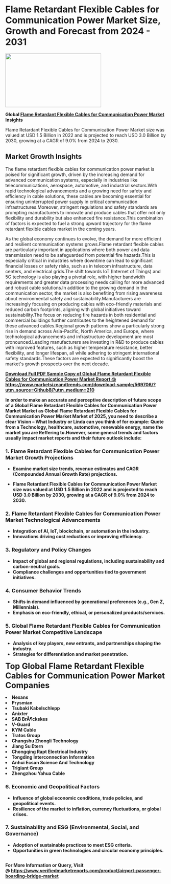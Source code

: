<H1>Flame Retardant Flexible Cables for Communication Power Market Size, Growth and Forecast from 2024 - 2031</H1><img class="aligncenter size-medium wp-image-584254" src="https://thirdeyenews.in/wp-content/uploads/2024/09/Global-Market-Research-300x168.jpeg" alt="" width="300" height="168" /><p><strong>Global&nbsp;<a href="https://www.marketsizeandtrends.com/download-sample/569706/?utm_source=Github8j?utm_medium=210">Flame Retardant Flexible Cables for Communication Power Market</a> Insights</strong></p><p>Flame Retardant Flexible Cables for Communication Power Market size was valued at USD 1.5 Billion in 2022 and is projected to reach USD 3.0 Billion by 2030, growing at a CAGR of 9.0% from 2024 to 2030.</p><p><h2>Market Growth Insights</h2> <p>The flame retardant flexible cables for communication power market is poised for significant growth, driven by the increasing demand for advanced communication systems, especially in industries like telecommunications, aerospace, automotive, and industrial sectors.With rapid technological advancements and a growing need for safety and efficiency in cable solutions, these cables are becoming essential for ensuring uninterrupted power supply in critical communication infrastructures.Moreover, stringent regulations and safety standards are prompting manufacturers to innovate and produce cables that offer not only flexibility and durability but also enhanced fire resistance.This combination of factors is expected to fuel a strong upward trajectory for the flame retardant flexible cables market in the coming years.</p> <p><strong><a href="#"></a></strong></p> <p>As the global economy continues to evolve, the demand for more efficient and resilient communication systems grows.Flame retardant flexible cables are particularly important in applications where both power and data transmission need to be safeguarded from potential fire hazards.This is especially critical in industries where downtime can lead to significant financial losses or safety risks, such as in telecom infrastructure, data centers, and electrical grids.The shift towards IoT (Internet of Things) and 5G technology is also playing a pivotal role, with higher bandwidth requirements and greater data processing needs calling for more advanced and robust cable solutions.In addition to the growing demand in the communication sector, the market is also benefiting from rising awareness about environmental safety and sustainability.Manufacturers are increasingly focusing on producing cables with eco-friendly materials and reduced carbon footprints, aligning with global initiatives toward sustainability.The focus on reducing fire hazards in both residential and commercial buildings further contributes to the heightened demand for these advanced cables.Regional growth patterns show a particularly strong rise in demand across Asia-Pacific, North America, and Europe, where technological advancements and infrastructure development are most pronounced.Leading manufacturers are investing in R&D to produce cables with improved features, such as higher temperature resistance, better flexibility, and longer lifespan, all while adhering to stringent international safety standards.These factors are expected to significantly boost the market's growth prospects over the next decade.</p> <p><strong><a href="#"></p><p><span class=""><strong>Download Full PDF Sample Copy of Global Flame Retardant Flexible Cables for Communication Power Market Report</strong> @ <a href="https://www.marketsizeandtrends.com/download-sample/569706/?utm_source=Github8j?utm_medium=210" target="_blank">https://www.marketsizeandtrends.com/download-sample/569706/?utm_source=Github8j?utm_medium=210</a></span></p><p>In order to make an accurate and perceptive description of future scope of a Global&nbsp;Flame Retardant Flexible Cables for Communication Power Market Market as Global&nbsp;Flame Retardant Flexible Cables for Communication Power Market Market of 2025, you need to describe a clear Vision &ndash; What Industry or Linda can you think of for example: Quote from a Technology, healthcare, automotive, renewable energy, name the market you are Reffering to.However, some general trends and factors usually impact market reports and their future outlook include:</p><h3>1.&nbsp;<strong>Flame Retardant Flexible Cables for Communication Power Market Growth Projections</strong></h3><ul><li>Examine market size trends, revenue estimates and CAGR (Compounded Annual Growth Rate) projections.</li><li><p>Flame Retardant Flexible Cables for Communication Power Market size was valued at USD 1.5 Billion in 2022 and is projected to reach USD 3.0 Billion by 2030, growing at a CAGR of 9.0% from 2024 to 2030.</p></li></ul><h3>2.&nbsp;<strong>Flame Retardant Flexible Cables for Communication Power Market Technological Advancements</strong></h3><ul><li>Integration of AI, IoT, blockchain, or automation in the industry.</li><li>Innovations driving cost reductions or improving efficiency.</li></ul><h3>3.&nbsp;<strong>Regulatory and Policy Changes</strong></h3><ul><li>Impact of global and regional regulations, including sustainability and carbon-neutral goals.</li><li>Compliance challenges and opportunities tied to government initiatives.</li></ul><h3>4.&nbsp;<strong>Consumer Behavior Trends</strong></h3><ul><li>Shifts in demand influenced by generational preferences (e.g., Gen Z, Millennials).</li><li>Emphasis on eco-friendly, ethical, or personalized products/services.</li></ul><h3>5.&nbsp;<strong>Global Flame Retardant Flexible Cables for Communication Power Market Competitive Landscape</strong></h3><ul><li>Analysis of key players, new entrants, and partnerships shaping the industry.</li><li>Strategies for differentiation and market penetration.</li></ul><p data-pm-slice="1 1 []"><span style="color: inherit; font-family: inherit; font-size: 25px;">Top Global Flame Retardant Flexible Cables for Communication Power Market Companies</span></p><div class="" data-test-id=""><p><li>Nexans</li><li> Prysmian</li><li> Tsubaki Kabelschlepp</li><li> Anixter</li><li> SAB BrÃ¶ckskes</li><li> V-Guard</li><li> KYM Cable</li><li> Tratos Group</li><li> Changshu Zhongli Technology</li><li> Jiang Su Etern</li><li> Chongqing Rapt Electrical Industry</li><li> Tongding Interconnection Information</li><li> Anhui Ecson Science And Technology</li><li> Trigiant Group</li><li> Zhengzhou Yahua Cable</li></p></div><h3>6.&nbsp;<strong>Economic and Geopolitical Factors</strong></h3><ul><li>Influence of global economic conditions, trade policies, and geopolitical events.</li><li>Resilience of the market to inflation, currency fluctuations, or global crises.</li></ul><h3>7.&nbsp;<strong>Sustainability and ESG (Environmental, Social, and Governance)</strong></h3><ul><li>Adoption of sustainable practices to meet ESG criteria.</li><li>Opportunities in green technologies and circular economy principles.</li></ul><h2><strong style="font-size: 14px;">For More Information or Query, Visit @&nbsp;</strong><a style="background-color: #ffffff; font-size: 14px;" href="https://www.marketsizeandtrends.com/report/flame-retardant-flexible-cables-for-communication-power-market/" target="_blank">https://www.verifiedmarketreports.com/product/airport-passenger-boarding-bridge-market</a></h2>
